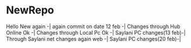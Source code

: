 # NewRepo
Hello New again -|
again commit on date 12 feb -|
Changes through Hub Online Ok -|
Changes through Local Pc Ok -|
Saylani PC changes(13 feb)-|
Through Saylani net changes again web -|
Saylani PC changes(20 feb)-|